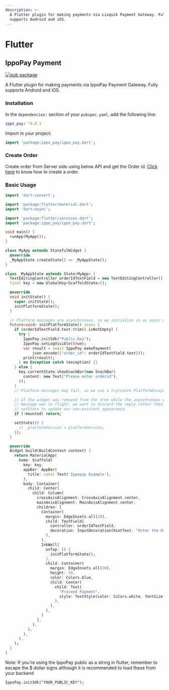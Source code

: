 ```yaml
---
description: >-
  A Flutter plugin for making payments via Livquik Payment Gateway. Fully
  supports Android and iOS.
---
```


# Flutter

## IppoPay Payment

[![pub package](https://img.shields.io/pub/v/ippo\_pay.svg)](https://pub.dev/packages/ippo\_pay)

A Flutter plugin for making payments via IppoPay Payment Gateway. Fully supports Android and iOS.

### Installation

In the `dependencies:` section of your `pubspec.yaml`, add the following line:

```yaml
ippo_pay: ^0.0.1
```

Import in your project:

```dart
import 'package:ippo_pay/ippo_pay.dart';
```

### Create Order

Create order from Server side using below API and get the Order id. [Click here](https://docs.ippopay.com/server-side-integrations/rest-api#create-order) to know how to create a order.

### Basic Usage

```dart
import 'dart:convert';

import 'package:flutter/material.dart';
import 'dart:async';

import 'package:flutter/services.dart';
import 'package:ippo_pay/ippo_pay.dart';

void main() {
  runApp(MyApp());
}

class MyApp extends StatefulWidget {
  @override
  _MyAppState createState() => _MyAppState();
}

class _MyAppState extends State<MyApp> {
  TextEditingController orderIdTextField = new TextEditingController();
  final key = new GlobalKey<ScaffoldState>();

  @override
  void initState() {
    super.initState();
    initPlatformState();
  }

  // Platform messages are asynchronous, so we initialize in an async method.
  Future<void> initPlatformState() async {
    if (orderIdTextField.text.trim().isNotEmpty) {
      try {
        IppoPay.initSdk("Public_Key");
        IppoPay.setLogVisible(true);
        var result = await IppoPay.makePayment(
            json.encode({"order_id": orderIdTextField.text}));
        print(result);
      } on Exception catch (exception) {}
    } else {
      key.currentState.showSnackBar(new SnackBar(
        content: new Text("Please enter orderid"),
      ));
    }
    // Platform messages may fail, so we use a try/catch PlatformException.

    // If the widget was removed from the tree while the asynchronous platform
    // message was in flight, we want to discard the reply rather than calling
    // setState to update our non-existent appearance.
    if (!mounted) return;

    setState(() {
      // _platformVersion = platformVersion;
    });
  }

  @override
  Widget build(BuildContext context) {
    return MaterialApp(
      home: Scaffold(
        key: key,
        appBar: AppBar(
          title: const Text('Ippopay Example'),
        ),
        body: Container(
          child: Center(
            child: Column(
              crossAxisAlignment: CrossAxisAlignment.center,
              mainAxisAlignment: MainAxisAlignment.center,
              children: [
                Container(
                  margin: EdgeInsets.all(20),
                  child: TextField(
                    controller: orderIdTextField,
                    decoration: InputDecoration(hintText: "Enter the Order id"),
                  ),
                ),
                InkWell(
                  onTap: () {
                    initPlatformState();
                  },
                  child: Container(
                    margin: EdgeInsets.all(20),
                    height: 50,
                    color: Colors.blue,
                    child: Center(
                      child: Text(
                        "Proceed Payment",
                        style: TextStyle(color: Colors.white, fontSize: 18),
                      ),
                    ),
                  ),
                )
              ],
            ),
          ),
        ),
      ),
    );
  }
}
```

Note: If you're using the IppoPay public as a string in flutter, remember to escape the $ dollar signs although it is recommended to load these from your backend

```
IppoPay.initSdk("YOUR_PUBLIC_KEY");
```
